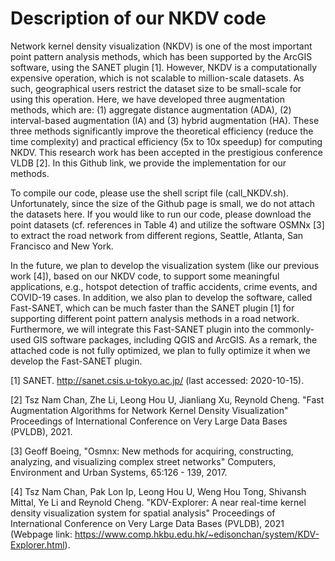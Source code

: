 # Description of our NKDV code
Network kernel density visualization (NKDV) is one of the most important point pattern analysis methods, which has been supported by the ArcGIS software, using the SANET plugin [1]. However, NKDV is a computationally expensive operation, which is not scalable to million-scale datasets. As such, geographical users restrict the dataset size to be small-scale for using this operation. Here, we have developed three augmentation methods, which are: (1) aggregate distance augmentation (ADA), (2) interval-based augmentation (IA) and (3) hybrid augmentation (HA). These three methods significantly improve the theoretical efficiency (reduce the time complexity) and practical efficiency (5x to 10x speedup) for computing NKDV. This research work has been accepted in the prestigious conference VLDB [2]. In this Github link, we provide the implementation for our methods.

To compile our code, please use the shell script file (call_NKDV.sh). Unfortunately, since the size of the Github page is small, we do not attach the datasets here. If you would like to run our code, please download the point datasets (cf. references in Table 4) and utilize the software OSMNx [3] to extract the road network from different regions, Seattle, Atlanta, San Francisco and New York.

In the future, we plan to develop the visualization system (like our previous work [4]), based on our NKDV code, to support some meaningful applications, e.g., hotspot detection of traffic accidents, crime events, and COVID-19 cases. In addition, we also plan to develop the software, called Fast-SANET, which can be much faster than the SANET plugin [1] for supporting different point pattern analysis methods in a road network. Furthermore, we will integrate this Fast-SANET plugin into the commonly-used GIS software packages, including QGIS and ArcGIS. As a remark, the attached code is not fully optimized, we plan to fully optimize it when we develop the Fast-SANET plugin.

[1] SANET. http://sanet.csis.u-tokyo.ac.jp/ (last accessed: 2020-10-15).

[2] Tsz Nam Chan, Zhe Li, Leong Hou U, Jianliang Xu, Reynold Cheng. "Fast Augmentation Algorithms for Network Kernel Density Visualization" Proceedings of International Conference on Very Large Data Bases (PVLDB), 2021.

[3] Geoff Boeing, "Osmnx: New methods for acquiring, constructing, analyzing, and visualizing complex street networks" Computers, Environment and Urban Systems, 65:126 - 139, 2017.

[4] Tsz Nam Chan, Pak Lon Ip, Leong Hou U, Weng Hou Tong, Shivansh Mittal, Ye Li and Reynold Cheng. "KDV-Explorer: A near real-time kernel density visualization system for spatial analysis" Proceedings of International Conference on Very Large Data Bases (PVLDB), 2021 (Webpage link: https://www.comp.hkbu.edu.hk/~edisonchan/system/KDV-Explorer.html).
